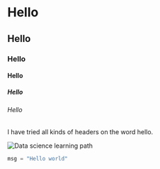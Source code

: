 # Hello
## Hello
### Hello
#### Hello
##### Hello
###### Hello

I have tried all kinds of headers on the word hello.

![Data science learning path](https://datasciencehyderabad.training/assets/images/data-science-learning-path.png)

``` python 
msg = "Hello world"
```
